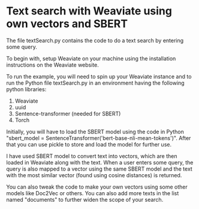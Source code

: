 # Text search with Weaviate using own vectors and SBERT

The file textSearch.py contains the code to do a text search by entering some query.

To begin with, setup Weaviate on your machine using the installation instructions on the Weaviate website.

To run the example, you will need to spin up your Weaviate instance and to run the Python file textSearch.py in an environment having the following python libraries:
1. Weaviate
2. uuid
3. Sentence-transformer (needed for SBERT)
4. Torch

Initially, you will have to load the SBERT model using the code in Python "sbert_model = SentenceTransformer('bert-base-nli-mean-tokens')".
After that you can use pickle to store and load the model for further use. 

I have used SBERT model to convert text into vectors, which are then loaded in Weaviate along with the text.
When a user enters some query, the query is also mapped to a vector using the same SBERT model and the text
with the most similar vector (found using cosine distances) is returned.

You can also tweak the code to make your own vectors using some other models like Doc2Vec or others.
You can also add more texts in the list named "documents" to further widen the scope of your search.
